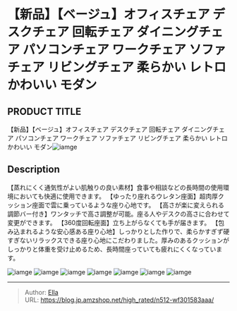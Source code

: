# 【新品】【ベージュ】オフィスチェア デスクチェア 回転チェア ダイニングチェア パソコンチェア ワークチェア ソファチェア リビングチェア 柔らかい レトロ かわいい モダン


## PRODUCT TITLE 

【新品】【ベージュ】オフィスチェア デスクチェア 回転チェア ダイニングチェア パソコンチェア ワークチェア ソファチェア リビングチェア 柔らかい レトロ かわいい モダン![iamge](https://b2bfiles1.gigab2b.cn/image/wkseller/301/20230220_d3e12edb3695eccbee49cd1e53653990.jpg)

## Description

【蒸れにくく通気性がよい肌触りの良い素材】食事や相談などの長時間の使用環境においても快適に使用できます。
【ゆったり座れるウレタン座面】超肉厚クッション座面で雲に乗っているような座り心地です。
【高さが楽に変えられる調節バー付き】ワンタッチで高さ調整が可能。座る人やデスクの高さに合わせて変更ができます。
【360度回転座面】立ち上がらなくても手が届きます。
【包み込まれるような安心感ある座り心地】しっかりとした作りで、柔らかすぎず硬すぎないリラックスできる座り心地にこだわりました。厚みのあるクッションがしっかりと体重を受け止めるため、長時間座っていても疲れにくくなっています。





![iamge](https://b2bfiles1.gigab2b.cn/image/wkseller/301/20230220_a6a1242b7245984cf4a1ffb9dbbfe2b1.jpg)
![iamge](https://b2bfiles1.gigab2b.cn/image/wkseller/301/20230220_3a9174d166ba9935830a15caf9295be2.jpg)
![iamge](https://b2bfiles1.gigab2b.cn/image/wkseller/301/20230220_84f76a0d1c717fe016b7d167ecb63f1c.jpg)
![iamge](https://b2bfiles1.gigab2b.cn/image/wkseller/301/20230220_9dc23b05db5576982e0d33ef6f7b6301.jpg)
![iamge](https://b2bfiles1.gigab2b.cn/image/wkseller/301/20230220_7d66c7d446075d930c051e55a42a2351.jpg)
![iamge](https://b2bfiles1.gigab2b.cn/image/wkseller/301/20230220_9c9aeb9fff0a0c8b7d0495502f5aabd9.jpg)
![iamge](https://b2bfiles1.gigab2b.cn/image/wkseller/301/20230315_b071d1d92cd9226c58b634a52f23923a.jpg)


---

> Author: [Ella](https://blog.jp.amzshop.net/)  
> URL: https://blog.jp.amzshop.net/high_rated/n512-wf301583aaa/  

